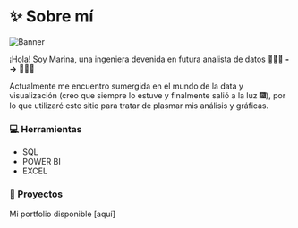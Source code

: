 # ✨ Sobre mí
![Banner](https://github.com/marina-95/marina-95/assets/144913530/6d9f03ae-c289-4682-818f-9d02e52846f0)

¡Hola! Soy Marina, una ingeniera devenida en futura analista de datos 👷🏻‍♀️ **-->** 👩🏻‍💻

Actualmente me encuentro sumergida en el mundo de la data y visualización (creo que siempre lo estuve y finalmente salió a la luz 🎆), por lo que utilizaré este sitio para tratar de plasmar mis análisis y gráficas.

### 💻 Herramientas
- SQL
- POWER BI
- EXCEL

### 💼 Proyectos
Mi portfolio disponible [aquí] 
